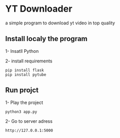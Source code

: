 # YT Downloader

a simple program to download yt video in top quality

## Install localy the program

1- Insatll Python

2- install requirements
```
pip install flask
pip install pytube
```
## Run projct

1- Play the project
```
python3 app.py
```

2- Go to server adress
```
http://127.0.0.1:5000
```